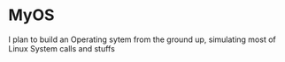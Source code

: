 MyOS
====

I plan to build an Operating sytem from the ground up, simulating most of Linux System calls and stuffs
